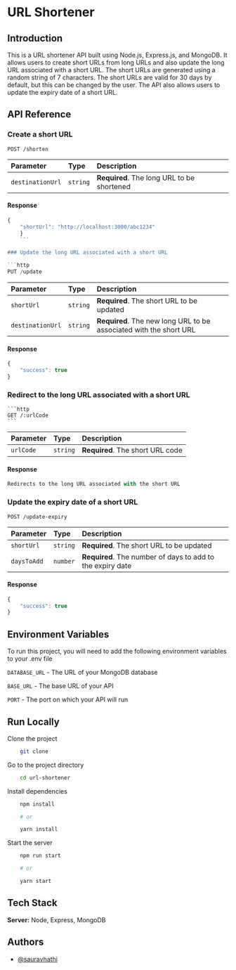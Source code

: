 # URL Shortener

## Introduction

This is a URL shortener API built using Node.js, Express.js, and MongoDB. It allows users to create short URLs from long URLs and also update the long URL associated with a short URL. The short URLs are generated using a random string of 7 characters. The short URLs are valid for 30 days by default, but this can be changed by the user. The API also allows users to update the expiry date of a short URL.

## API Reference

### Create a short URL

```http
POST /shorten
```

| Parameter        | Type     | Description                                |
| :--------------- | :------- | :----------------------------------------- |
| `destinationUrl` | `string` | **Required**. The long URL to be shortened |

#### Response

````javascript
{
    "shortUrl": "http://localhost:3000/abc1234"
    }
    ```

### Update the long URL associated with a short URL

```http
PUT /update
````

| Parameter        | Type     | Description                                                        |
| :--------------- | :------- | :----------------------------------------------------------------- |
| `shortUrl`       | `string` | **Required**. The short URL to be updated                          |
| `destinationUrl` | `string` | **Required**. The new long URL to be associated with the short URL |

#### Response

```javascript
{
    "success": true
}
```

### Redirect to the long URL associated with a short URL

    ```http
    GET /:urlCode
    ```

| Parameter | Type     | Description                      |
| :-------- | :------- | :------------------------------- |
| `urlCode` | `string` | **Required**. The short URL code |

#### Response

```javascript
Redirects to the long URL associated with the short URL
```

### Update the expiry date of a short URL

```http
POST /update-expiry
```

| Parameter   | Type     | Description                                                |
| :---------- | :------- | :--------------------------------------------------------- |
| `shortUrl`  | `string` | **Required**. The short URL to be updated                  |
| `daysToAdd` | `number` | **Required**. The number of days to add to the expiry date |

#### Response

```javascript
{
    "success": true
}
```

## Environment Variables

To run this project, you will need to add the following environment variables to your .env file

`DATABASE_URL` - The URL of your MongoDB database

`BASE_URL` - The base URL of your API

`PORT` - The port on which your API will run

## Run Locally

Clone the project

```bash
    git clone
```

Go to the project directory

```bash
    cd url-shortener
```

Install dependencies

```bash
    npm install

    # or

    yarn install
```

Start the server

```bash
    npm run start

    # or

    yarn start
```

## Tech Stack

**Server:** Node, Express, MongoDB

## Authors

- [@sauravhathi](https://www.github.com/sauravhathi)
